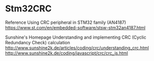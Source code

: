 # Stm32CRC

Reference
Using CRC peripheral in STM32 family (AN4187)  
https://www.st.com/en/embedded-software/stsw-stm32an4187.html

Sunshine's Homepage Understanding and implementing CRC (Cyclic Redundancy Check) calculation  
http://www.sunshine2k.de/articles/coding/crc/understanding_crc.html  
http://www.sunshine2k.de/coding/javascript/crc/crc_js.html  
